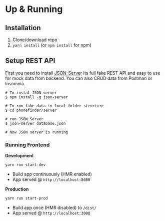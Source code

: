 # Up & Running

## Installation
1. Clone/download repo
2. `yarn install` (or `npm install` for npm)

## Setup REST API
First you need to install [JSON-Server](https://github.com/typicode/json-server) Its full fake REST API and easy to use for mock data from backend. You can also CRUD data from Postman or Insomnia.

```shell
# To instal JSON server
$ npm install -g json-server

# To run fake data in local folder structure
$ cd phonefinder/server

# run JSON Server
$ json-server database.json

# Now JSON server is running
```

### Running Frontend

**Development**

`yarn run start-dev`

* Build app continuously (HMR enabled)
* App served @ `http://localhost:8080`

**Production**

`yarn run start-prod`

* Build app once (HMR disabled) to `/dist/`
* App served @ `http://localhost:3000`